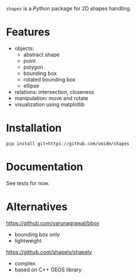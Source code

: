 `shapes` is a Python package for 2D shapes handling.

# Features

- objects: 
  - abstract shape
  - point
  - polygon
  - bounding box
  - rotated bounding box
  - ellipse
- relations: intersection, closeness
- manipulation: move and rotate
- visualization using matplotlib

# Installation

`pip install git+https://github.com/smidm/shapes`

# Documentation

See tests for now.

# Alternatives

https://github.com/varunagrawal/bbox
- bounding box only
- lightweight

https://github.com/shapely/shapely
- complex
- based on C++ GEOS library

